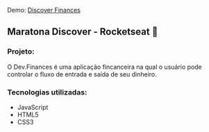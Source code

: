 Demo: [Discover Finances](https://discover-finances.netlify.app)
## Maratona Discover - Rocketseat  🚀
 ### Projeto:
 O Dev.Finances é uma aplicação fincanceira na qual o usuário pode controlar o fluxo de entrada e saída de seu dinheiro. 
###  Tecnologias utilizadas: 
- JavaScript
- HTML5
- CSS3
